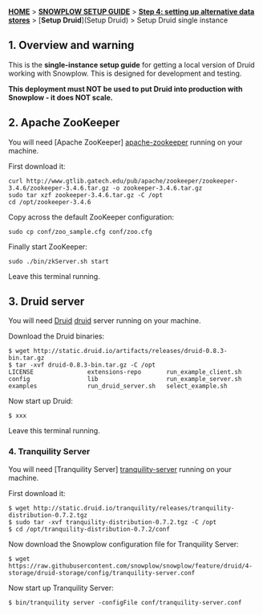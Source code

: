 <a name="top" />

[**HOME**](Home) > [**SNOWPLOW SETUP GUIDE**](Setting-up-Snowplow) > [**Step 4: setting up alternative data stores**](Setting-up-alternative-data-stores) > [**Setup Druid**](Setup Druid) > Setup Druid single instance

## 1. Overview and warning

This is the **single-instance setup guide** for getting a local version of Druid working with Snowplow. This is designed for development and testing.

**This deployment must NOT be used to put Druid into production with Snowplow - it does NOT scale.**

## 2. Apache ZooKeeper

You will need [Apache ZooKeeper] [apache-zookeeper] running on your machine.

First download it:

```
curl http://www.gtlib.gatech.edu/pub/apache/zookeeper/zookeeper-3.4.6/zookeeper-3.4.6.tar.gz -o zookeeper-3.4.6.tar.gz
sudo tar xzf zookeeper-3.4.6.tar.gz -C /opt
cd /opt/zookeeper-3.4.6
```

Copy across the default ZooKeeper configuration:

```
sudo cp conf/zoo_sample.cfg conf/zoo.cfg
```

Finally start ZooKeeper:

```
sudo ./bin/zkServer.sh start
```

Leave this terminal running.

## 3. Druid server

You will need [Druid] [druid] server running on your machine.

Download the Druid binaries:

```
$ wget http://static.druid.io/artifacts/releases/druid-0.8.3-bin.tar.gz
$ tar -xvf druid-0.8.3-bin.tar.gz -C /opt
LICENSE               extensions-repo       run_example_client.sh
config                lib                   run_example_server.sh
examples              run_druid_server.sh   select_example.sh
```

Now start up Druid:

```
$ xxx
```

Leave this terminal running.

### 4. Tranquility Server

You will need [Tranquility Server] [tranquility-server] running on your machine.

First download it:

```
$ wget http://static.druid.io/tranquility/releases/tranquility-distribution-0.7.2.tgz
$ sudo tar -xvf tranquility-distribution-0.7.2.tgz -C /opt
$ cd /opt/tranquility-distribution-0.7.2/conf
```

Now download the Snowplow configuration file for Tranquility Server:

```
$ wget https://raw.githubusercontent.com/snowplow/snowplow/feature/druid/4-storage/druid-storage/config/tranquility-server.conf
```

Now start up Tranquility Server:

```
$ bin/tranquility server -configFile conf/tranquility-server.conf
```


[apache-zookeeper]: https://zookeeper.apache.org/
[druid]: http://druid.io/
[tranquility-server]: https://github.com/druid-io/tranquility/blob/master/docs/server.md



